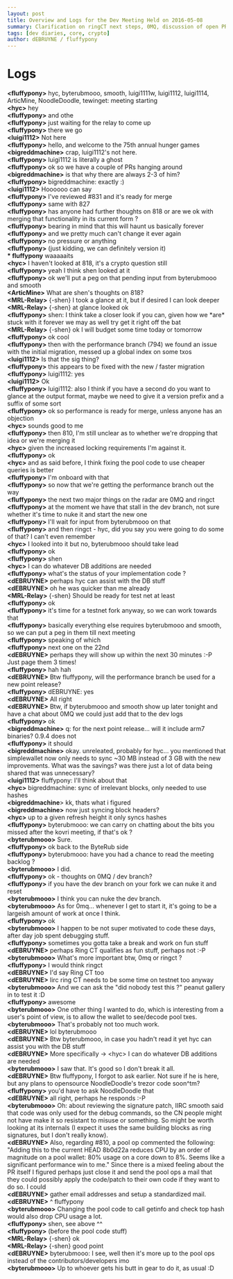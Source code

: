 ```yaml
---
layout: post
title: Overview and Logs for the Dev Meeting Held on 2016-05-08
summary: Clarification on ringCT next steps, 0MQ, discussion of open PRs
tags: [dev diaries, core, crypto]
author: dEBRUYNE / fluffypony
---
```


# Logs

**\<fluffypony>** hyc, byterubmooo, smooth, luigi1111w, luigi1112, luigi1114, ArticMine, NoodleDoodle, tewinget: meeting starting  
**\<hyc>** hey  
**\<fluffypony>** and othe  
**\<fluffypony>** just waiting for the relay to come up  
**\<fluffypony>** there we go  
**\<luigi1112>** Not here  
**\<fluffypony>** hello, and welcome to the 75th annual hunger games  
**\<bigreddmachine>** crap, luigi1112's not here.  
**\<fluffypony>** luigi1112 is literally a ghost  
**\<fluffypony>** ok so we have a couple of PRs hanging around  
**\<bigreddmachine>** is that why there are always 2-3 of him?  
**\<fluffypony>** bigreddmachine: exactly :)  
**\<luigi1112>** Hoooooo can say  
**\<fluffypony>** I've reviewed #831 and it's ready for merge  
**\<fluffypony>** same with 827  
**\<fluffypony>** has anyone had further thoughts on 818 or are we ok with merging that functionality in its current form ?  
**\<fluffypony>** bearing in mind that this will haunt us basically forever  
**\<fluffypony>** and we pretty much can't change it ever again  
**\<fluffypony>** no pressure or anything  
**\<fluffypony>** (just kidding, we can definitely version it)  
**\* fluffypony** waaaaaits  
**\<hyc>** I haven't looked at 818, it's a crypto question still  
**\<fluffypony>** yeah I think shen looked at it  
**\<fluffypony>** ok we'll put a peg on that pending input from byterubmooo and smooth  
**\<ArticMine>** What are shen's thoughts on 818?  
**\<MRL-Relay>** {-shen} I took a glance at it, but if desired I can look deeper  
**\<MRL-Relay>** {-shen} at glance looked ok  
**\<fluffypony>** shen: I think take a closer look if you can, given how we \*are\* stuck with it forever we may as well try get it right off the bat  
**\<MRL-Relay>** {-shen} ok I will budget some time today or tomorrow  
**\<fluffypony>** ok cool  
**\<fluffypony>** then with the performance branch (794) we found an issue with the initial migration, messed up a global index on some txos  
**\<luigi1112>** Is that the sig thing?  
**\<fluffypony>** this appears to be fixed with the new / faster migration  
**\<fluffypony>** luigi1112: yes  
**\<luigi1112>** Ok  
**\<fluffypony>** luigi1112: also I think if you have a second do you want to glance at the output format, maybe we need to give it a version prefix and a suffix of some sort  
**\<fluffypony>** ok so performance is ready for merge, unless anyone has an objection  
**\<hyc>** sounds good to me  
**\<fluffypony>** then 810, I'm still unclear as to whether we're dropping that idea or we're merging it  
**\<hyc>** given the increased locking requirements I'm against it.  
**\<fluffypony>** ok  
**\<hyc>** and as said before, I think fixing the pool code to use cheaper queries is better  
**\<fluffypony>** I'm onboard with that  
**\<fluffypony>** so now that we're getting the performance branch out the way  
**\<fluffypony>** the next two major things on the radar are 0MQ and ringct  
**\<fluffypony>** at the moment we have that stall in the dev branch, not sure whether it's time to nuke it and start the new one  
**\<fluffypony>** I'll wait for input from byterubmooo on that  
**\<fluffypony>** and then ringct - hyc, did you say you were going to do some of that? I can't even remember  
**\<hyc>** I looked into it but no, byterubmooo should take lead  
**\<fluffypony>** ok  
**\<fluffypony>** shen  
**\<hyc>** I can do whatever DB additions are needed  
**\<fluffypony>** what's the status of your implementation code ?  
**\<dEBRUYNE>** perhaps hyc can assist with the DB stuff  
**\<dEBRUYNE>** oh he was quicker than me already  
**\<MRL-Relay>** {-shen} Should be ready for test net at least  
**\<fluffypony>** ok  
**\<fluffypony>** it's time for a testnet fork anyway, so we can work towards that  
**\<fluffypony>** basically everything else requires byterubmooo and smooth, so we can put a peg in them till next meeting  
**\<fluffypony>** speaking of which  
**\<fluffypony>** next one on the 22nd  
**\<dEBRUYNE>** perhaps they will show up within the next 30 minutes :-P Just page them 3 times!  
**\<fluffypony>** hah hah  
**\<dEBRUYNE>** Btw fluffypony, will the performance branch be used for a new point release?  
**\<fluffypony>** dEBRUYNE: yes  
**\<dEBRUYNE>** All right  
**\<dEBRUYNE>** Btw, if byterubmooo and smooth show up later tonight and have a chat about 0MQ we could just add that to the dev logs  
**\<fluffypony>** ok  
**\<bigreddmachine>** q: for the next point release... will it include arm7 binaries? 0.9.4 does not  
**\<fluffypony>** it should  
**\<bigreddmachine>** okay. unreleated, probably for hyc... you mentioned that simplewallet now only needs to sync ~30 MB instead of 3 GB with the new improvements. What was the savings? was there just a lot of data being shared that was unnecessary?  
**\<luigi1112>** fluffypony: I'll think about that  
**\<hyc>** bigreddmachine: sync of irrelevant blocks, only needed to use hashes  
**\<bigreddmachine**> kk, thats what i figured  
**\<bigreddmachine>** now just syncing block headers?  
**\<hyc>** up to a given refresh height it only syncs hashes  
**\<fluffypony>** byterubmooo: we can carry on chatting about the bits you missed after the kovri meeting, if that's ok ?  
**\<byterubmooo>** Sure.  
**\<fluffypony>** ok back to the ByteRub side  
**\<fluffypony>** byterubmooo: have you had a chance to read the meeting backlog ?  
**\<byterubmooo>** I did.  
**\<fluffypony>** ok - thoughts on 0MQ / dev branch?  
**\<fluffypony>** if you have the dev branch on your fork we can nuke it and reset  
**\<byterubmooo>** I think you can nuke the dev branch.  
**\<byterubmooo>** As for 0mq... whenever I get to start it, it's going to be a largeish amount of work at once I think.  
**\<fluffypony>** ok  
**\<byterubmooo>** I happen to be not super motivated to code these days, after day job spent debugging stuff.  
**\<fluffypony>** sometimes you gotta take a break and work on fun stuff  
**\<dEBRUYNE>** perhaps Ring CT qualifies as fun stuff, perhaps not :-P  
**\<byterubmooo>** What's more important btw, 0mq or ringct ?  
**\<fluffypony>** I would think ringct  
**\<dEBRUYNE>** I'd say Ring CT too  
**\<dEBRUYNE>** Iirc ring CT needs to be some time on testnet too anyway  
**\<byterubmooo>** And we can ask the "did nobody test this ?" peanut gallery in to test it :D  
**\<fluffypony>** awesome  
**\<byterubmooo>** One other thing I wanted to do, which is interesting from a user's point of view, is to allow the wallet to see/decode pool txes.  
**\<byterubmooo>** That's probably not too much work.  
**\<dEBRUYNE>** lol byterubmooo   
**\<dEBRUYNE>** Btw byterubmooo, in case you hadn't read it yet hyc can assist you with the DB stuff  
**\<dEBRUYNE>** More specifically -> \<hyc> I can do whatever DB additions are needed  
**\<byterubmooo>** I saw that. It's good so I don't break it all.  
**\<dEBRUYNE>** Btw fluffypony, I forgot to ask earlier. Not sure if he is here, but any plans to opensource NoodleDoodle's trezor code soon^tm?  
**\<fluffypony>** you'd have to ask NoodleDoodle that  
**\<dEBRUYNE>** all right, perhaps he responds :-P  
**\<byterubmooo>** Oh: about reviewing the signature patch, IIRC smooth said that code was only used for the debug commands, so the CN people might not have make it so resistant to misuse or something. So might be worth looking at its internals (I expect it uses the same building blocks as ring signatures, but I don't really know).  
**\<dEBRUYNE>** Also, regarding #810, a pool op commented the following: "Adding this to the current HEAD 8b0d22a reduces CPU by an order of magnitude on a pool wallet: 80% usage on a core down to 8%. Seems like a significant performance win to me." Since there is a mixed feeling about the PR itself I figured perhaps just close it and send the pool ops a mail that they could possibly apply the code/patch to their own code if they want to do so. I could   
**\<dEBRUYNE>** gather email addresses and setup a standardized mail.  
**\<dEBRUYNE>** ^ fluffypony   
**\<byterubmooo>** Changing the pool code to call getinfo and check top hash would also drop CPU usage a lot.  
**\<fluffypony>** shen, see above ^^  
**\<fluffypony>** (before the pool code stuff)  
**\<MRL-Relay>** {-shen} ok  
**\<MRL-Relay>** {-shen} good point  
**\<dEBRUYNE>** byterubmooo: I see, well then it's more up to the pool ops instead of the contributors/developers imo  
**\<byterubmooo>** Up to whoever gets his butt in gear to do it, as usual :D